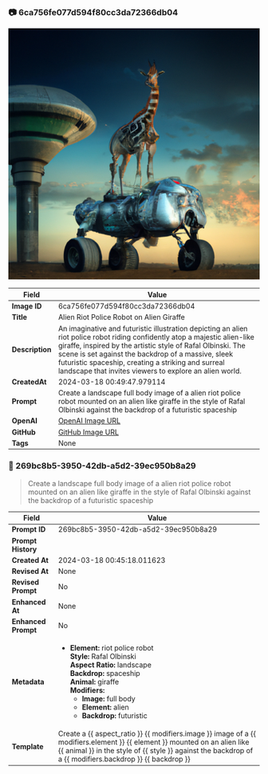 

### 📷 6ca756fe077d594f80cc3da72366db04 

![data.id](./6ca756fe077d594f80cc3da72366db04.jpg)

| Field          | Value                                                                                                                     |
|----------------|---------------------------------------------------------------------------------------------------------------------------|
| **Image ID**             | 6ca756fe077d594f80cc3da72366db04                                                                                                             |
| **Title**           | Alien Riot Police Robot on Alien Giraffe                                                                                                       |
| **Description**           | An imaginative and futuristic illustration depicting an alien riot police robot riding confidently atop a majestic alien-like giraffe, inspired by the artistic style of Rafal Olbinski. The scene is set against the backdrop of a massive, sleek futuristic spaceship, creating a striking and surreal landscape that invites viewers to explore an alien world.                                                                                                       |
| **CreatedAt**        | 2024-03-18 00:49:47.979114                                                                                                        |
| **Prompt**         | Create a landscape full body image of a alien riot police robot mounted on an alien like giraffe in the style of Rafal Olbinski against the backdrop of a futuristic spaceship                                                                                                         |                                                                                          |
| **OpenAI**         | [OpenAI Image URL](https://oaidalleapiprodscus.blob.core.windows.net/private/org-TZj0gKpq3CiXdXNznVOkBYav/user-t5KW5S6yYiCS0u4yDWasqnEP/img-sbbTR2CEo1GInrk7zOfHyThE.png?st=2024-03-17T23%3A49%3A43Z&se=2024-03-18T01%3A49%3A43Z&sp=r&sv=2021-08-06&sr=b&rscd=inline&rsct=image/png&skoid=6aaadede-4fb3-4698-a8f6-684d7786b067&sktid=a48cca56-e6da-484e-a814-9c849652bcb3&skt=2024-03-17T06%3A32%3A07Z&ske=2024-03-18T06%3A32%3A07Z&sks=b&skv=2021-08-06&sig=oSUHxfLrAcanMblTgvuiS/34YlxNmrwVgfP1J5S%2BMDc%3D)                                                                                |
| **GitHub**         | [GitHub Image URL](https://github.com/Caneta-Silva/cyber-tomorrow/blob/main/images/6ca756fe077d594f80cc3da72366db04/6ca756fe077d594f80cc3da72366db04.jpg)                                                                                |
| **Tags**       | None                                                                                                                   |

### 📜 269bc8b5-3950-42db-a5d2-39ec950b8a29

> Create a landscape full body image of a alien riot police robot mounted on an alien like giraffe in the style of Rafal Olbinski against the backdrop of a futuristic spaceship

| Field          | Value                                                                                                                                                                      |
|----------------|----------------------------------------------------------------------------------------------------------------------------------------------------------------------------|
| **Prompt ID**  | 269bc8b5-3950-42db-a5d2-39ec950b8a29                                                                                                                                                            |
| **Prompt History** |  |
| **Created At** | 2024-03-18 00:45:18.011623                                                                                                                                                   |
| **Revised At** | None                                                                                                                                                   |
| **Revised Prompt** | No                                                                                                                                                                      |
| **Enhanced At** | None                                                                                                                                                  |
| **Enhanced Prompt** | No                                                                                                                                                                    |
| **Metadata**   | <ul><li>**Element:** riot police robot <br> **Style:** Rafal Olbinski <br> **Aspect Ratio:** landscape <br> **Backdrop:** spaceship <br> **Animal:** giraffe <br> **Modifiers:**<ul><li>**Image:** full body</li><li>**Element:** alien</li><li>**Backdrop:** futuristic</li></ul></li></ul> |
| **Template**   | Create a {{ aspect_ratio }} {{ modifiers.image }} image of a {{ modifiers.element }} {{ element }} mounted on an alien like {{ animal }} in the style of {{ style }} against the backdrop of a {{ modifiers.backdrop }} {{ backdrop }}                                                                                                                                           |


